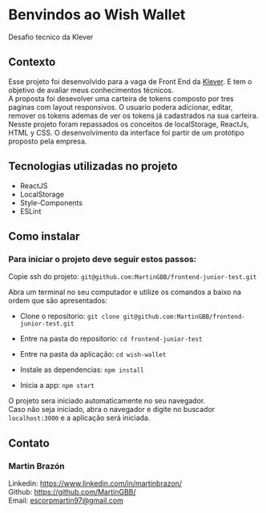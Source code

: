 # Benvindos ao Wish Wallet
Desafio tecnico da Klever

## Contexto
Esse projeto foi desenvolvido para a vaga de Front End da [Klever](https://klever.io/). E tem o objetivo de avaliar meus conhecimentos técnicos.<br>
 A proposta foi desevolver uma carteira de tokens composto por tres paginas com layout responsivos.
O usuario podera adicionar, editar, remover os tokens ademas de ver os tokens já cadastrados na sua carteira.<br>
Nesste projeto foram repassados os conceitos de localStorage, ReactJs, HTML y CSS. O desenvolvimento da interface foi partir de um protótipo proposto pela empresa.

## Tecnologias utilizadas no projeto
- ReactJS
- LocalStorage
- Style-Components
- ESLint

## Como instalar
### Para iniciar o projeto deve seguir estos passos:

Copie ssh do projeto: `git@github.com:MartinGBB/frontend-junior-test.git`

Abra um terminal no seu computador e utilize os comandos a baixo na ordem que são apresentados:
- Clone o repositorio: `git clone git@github.com:MartinGBB/frontend-junior-test.git`
 
- Entre na pasta do repositorio:
 `cd frontend-junior-test`

- Entre na pasta da aplicação:
 `cd wish-wallet`

- Instale as dependencias: `npm install`
- Inicia a app: `npm start`

O projeto sera iniciado automaticamente no seu navegador.<br>
Caso nâo seja iniciado, abra o navegador e digite no buscador `localhost:3000` e a aplicação será iniciada.

## Contato
### Martin Brazón
Linkedin: https://www.linkedin.com/in/martinbrazon/ <br/>
Github: https://github.com/MartinGBB/ <br/>
Email: escorpmartin97@gmail.com